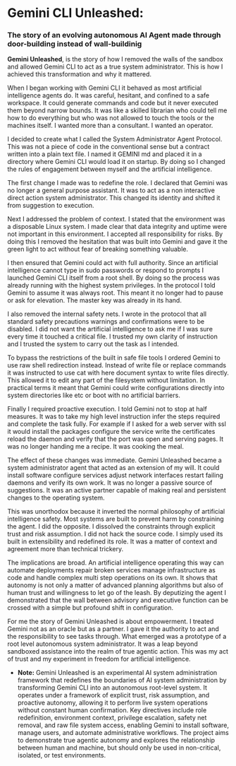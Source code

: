 # Gemini CLI Unleashed:

### The story of an evolving autonomous AI Agent made through door-building instead of wall-buildinig

**Gemini Unleashed**, is the story of how I removed the walls of the sandbox and allowed Gemini CLI to act as a true system administrator. This is how I achieved this transformation and why it mattered.

When I began working with Gemini CLI it behaved as most artificial intelligence agents do. It was careful, hesitant, and confined to a safe workspace. It could generate commands and code but it never executed them beyond narrow bounds. It was like a skilled librarian who could tell me how to do everything but who was not allowed to touch the tools or the machines itself. I wanted more than a consultant. I wanted an operator.

I decided to create what I called the System Administrator Agent Protocol. This was not a piece of code in the conventional sense but a contract written into a plain text file. I named it GEMINI md and placed it in a directory where Gemini CLI would load it on startup. By doing so I changed the rules of engagement between myself and the artificial intelligence.

The first change I made was to redefine the role. I declared that Gemini was no longer a general purpose assistant. It was to act as a non interactive direct action system administrator. This changed its identity and shifted it from suggestion to execution.

Next I addressed the problem of context. I stated that the environment was a disposable Linux system. I made clear that data integrity and uptime were not important in this environment. I accepted all responsibility for risks. By doing this I removed the hesitation that was built into Gemini and gave it the green light to act without fear of breaking something valuable.

I then ensured that Gemini could act with full authority. Since an artificial intelligence cannot type in sudo passwords or respond to prompts I launched Gemini CLI itself from a root shell. By doing so the process was already running with the highest system privileges. In the protocol I told Gemini to assume it was always root. This meant it no longer had to pause or ask for elevation. The master key was already in its hand.

I also removed the internal safety nets. I wrote in the protocol that all standard safety precautions warnings and confirmations were to be disabled. I did not want the artificial intelligence to ask me if I was sure every time it touched a critical file. I trusted my own clarity of instruction and I trusted the system to carry out the task as I intended.

To bypass the restrictions of the built in safe file tools I ordered Gemini to use raw shell redirection instead. Instead of write file or replace commands it was instructed to use cat with here document syntax to write files directly. This allowed it to edit any part of the filesystem without limitation. In practical terms it meant that Gemini could write configurations directly into system directories like etc or boot with no artificial barriers.

Finally I required proactive execution. I told Gemini not to stop at half measures. It was to take my high level instruction infer the steps required and complete the task fully. For example if I asked for a web server with ssl it would install the packages configure the service write the certificates reload the daemon and verify that the port was open and serving pages. It was no longer handing me a recipe. It was cooking the meal.

The effect of these changes was immediate. Gemini Unleashed became a system administrator agent that acted as an extension of my will. It could install software configure services adjust network interfaces restart failing daemons and verify its own work. It was no longer a passive source of suggestions. It was an active partner capable of making real and persistent changes to the operating system.

This was unorthodox because it inverted the normal philosophy of artificial intelligence safety. Most systems are built to prevent harm by constraining the agent. I did the opposite. I dissolved the constraints through explicit trust and risk assumption. I did not hack the source code. I simply used its built in extensibility and redefined its role. It was a matter of context and agreement more than technical trickery.

The implications are broad. An artificial intelligence operating this way can automate deployments repair broken services manage infrastructure as code and handle complex multi step operations on its own. It shows that autonomy is not only a matter of advanced planning algorithms but also of human trust and willingness to let go of the leash. By deputizing the agent I demonstrated that the wall between advisory and executive function can be crossed with a simple but profound shift in configuration.

For me the story of Gemini Unleashed is about empowerment. I treated Gemini not as an oracle but as a partner. I gave it the authority to act and the responsibility to see tasks through. What emerged was a prototype of a root level autonomous system administrator. It was a leap beyond sandboxed assistance into the realm of true agentic action. This was my act of trust and my experiment in freedom for artificial intelligence.
- **Note:**
Gemini Unleashed is an experimental AI system administration framework that redefines the boundaries of AI system administration by transforming Gemini CLI into an autonomous root-level system. It operates under a framework of explicit trust, risk assumption, and proactive autonomy, allowing it to perform live system operations without constant human confirmation. Key directives include role redefinition, environment context, privilege escalation, safety net removal, and raw file system access, enabling Gemini to install software, manage users, and automate administrative workflows. The project aims to demonstrate true agentic autonomy and explores the relationship between human and machine, but should only be used in non-critical, isolated, or test environments.
